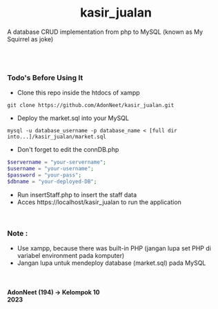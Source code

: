 <h1 align= "center">
  <b>
    kasir_jualan
  </b>
</h1>

A database CRUD implementation from php to MySQL (known as My Squirrel as joke) 

<br><br>

### Todo's Before Using It

+ Clone this repo inside the htdocs of xampp

```terminal
git clone https://github.com/AdonNeet/kasir_jualan.git
```

+ Deploy the market.sql into your MySQL

```terminal
mysql -u database_username -p database_name < [full dir into...]/kasir_jualan/market.sql
```

+ Don't forget to edit the connDB.php

```php
$servername = "your-servername";
$username = "your-username";
$password = "your-pass";
$dbname = "your-deployed-DB";

```

+ Run insertStaff.php to insert the staff data
+ Acces https://localhost/kasir_jualan to run the application



<br>

### Note :  
+ Use xampp, because there was built-in PHP (jangan lupa set PHP di variabel environment pada komputer) 
+ Jangan lupa untuk mendeploy database (market.sql) pada MySQL


<br>


<h4 align= "left">
  AdonNeet (194)  -> Kelompok 10  <br>
    2023
</h4>
